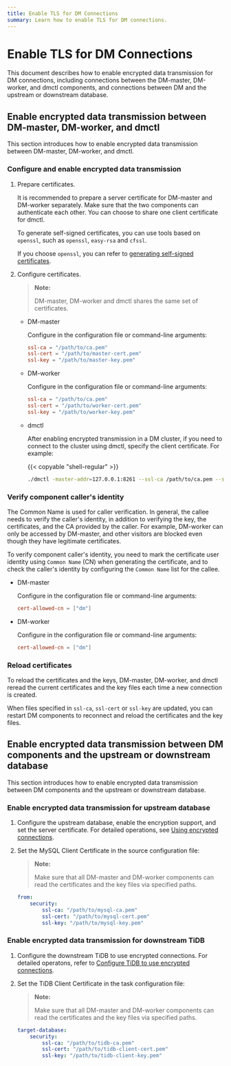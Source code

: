 ```yaml
---
title: Enable TLS for DM Connections
summary: Learn how to enable TLS for DM connections.
---
```


# Enable TLS for DM Connections

This document describes how to enable encrypted data transmission for DM connections, including connections between the DM-master, DM-worker, and dmctl components, and connections between DM and the upstream or downstream database.

## Enable encrypted data transmission between DM-master, DM-worker, and dmctl

This section introduces how to enable encrypted data transmission between DM-master, DM-worker, and dmctl.

### Configure and enable encrypted data transmission

1. Prepare certificates.

    It is recommended to prepare a server certificate for DM-master and DM-worker separately. Make sure that the two components can authenticate each other. You can choose to share one client certificate for dmctl.

    To generate self-signed certificates, you can use tools based on `openssl`, such as `openssl`, `easy-rsa` and `cfssl`.

    If you choose `openssl`, you can refer to [generating self-signed certificates](generate-self-signed-certificates.md).

2. Configure certificates.

    > **Note:**
    >
    > DM-master, DM-worker and dmctl shares the same set of certificates.

    - DM-master

        Configure in the configuration file or command-line arguments:

        ```toml
        ssl-ca = "/path/to/ca.pem"
        ssl-cert = "/path/to/master-cert.pem"
        ssl-key = "/path/to/master-key.pem"
        ```

    - DM-worker

        Configure in the configuration file or command-line arguments:

        ```toml
        ssl-ca = "/path/to/ca.pem"
        ssl-cert = "/path/to/worker-cert.pem"
        ssl-key = "/path/to/worker-key.pem"
        ```

    - dmctl

        After enabling encrypted transmission in a DM cluster, if you need to connect to the cluster using dmctl, specify the client certificate. For example:

        {{< copyable "shell-regular" >}}

        ```bash
        ./dmctl -master-addr=127.0.0.1:8261 --ssl-ca /path/to/ca.pem --ssl-cert /path/to/client-cert.pem --ssl-key /path/to/client-key.pem
        ```

### Verify component caller's identity

The Common Name is used for caller verification. In general, the callee needs to verify the caller's identity, in addition to verifying the key, the certificates, and the CA provided by the caller. For example, DM-worker can only be accessed by DM-master, and other visitors are blocked even though they have legitimate certificates.

To verify component caller's identity, you need to mark the certificate user identity using `Common Name` (CN) when generating the certificate, and to check the caller's identity by configuring the `Common Name` list for the callee.

- DM-master

    Configure in the configuration file or command-line arguments:

    ```toml
    cert-allowed-cn = ["dm"]
    ```

- DM-worker

    Configure in the configuration file or command-line arguments:

    ```toml
    cert-allowed-cn = ["dm"]
    ```

### Reload certificates

To reload the certificates and the keys, DM-master, DM-worker, and dmctl reread the current certificates and the key files each time a new connection is created.

When files specified in `ssl-ca`, `ssl-cert` or `ssl-key` are updated, you can restart DM components to reconnect and reload the certificates and the key files.

## Enable encrypted data transmission between DM components and the upstream or downstream database

This section introduces how to enable encrypted data transmission between DM components and the upstream or downstream database.

### Enable encrypted data transmission for upstream database

1. Configure the upstream database, enable the encryption support, and set the server certificate. For detailed operations, see [Using encrypted connections](https://dev.mysql.com/doc/refman/5.7/en/using-encrypted-connections.html).

2. Set the MySQL Client Certificate in the source configuration file:

    > **Note:**
    >
    > Make sure that all DM-master and DM-worker components can read the certificates and the key files via specified paths.

    ```yaml
    from:
        security:
            ssl-ca: "/path/to/mysql-ca.pem"
            ssl-cert: "/path/to/mysql-cert.pem"
            ssl-key: "/path/to/mysql-key.pem"
    ```

### Enable encrypted data transmission for downstream TiDB

1. Configure the downstream TiDB to use encrypted connections. For detailed operatons,  refer to [Configure TiDB to use encrypted connections](https://docs.pingcap.com/tidb/stable/enable-tls-between-clients-and-servers#configure-tidb-to-use-encrypted-connections).

2. Set the TiDB Client Certificate in the task configuration file:

    > **Note:**
    >
    > Make sure that all DM-master and DM-worker components can read the certificates and the key files via specified paths.

    ```yaml
    target-database:
        security:
            ssl-ca: "/path/to/tidb-ca.pem"
            ssl-cert: "/path/to/tidb-client-cert.pem"
            ssl-key: "/path/to/tidb-client-key.pem"
    ```

